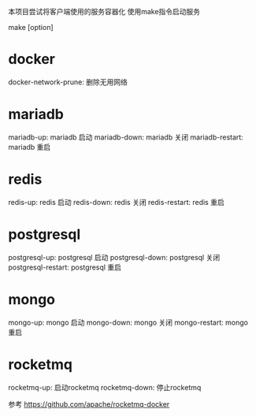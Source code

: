 本项目尝试将客户端使用的服务容器化
使用make指令启动服务

make [option]

# docker
docker-network-prune:  删除无用网络

# mariadb
mariadb-up:   mariadb 启动
mariadb-down:   mariadb 关闭
mariadb-restart:   mariadb 重启

# redis
redis-up:   redis 启动
redis-down:   redis 关闭
redis-restart:   redis 重启

# postgresql
postgresql-up:  postgresql 启动
postgresql-down:  postgresql 关闭
postgresql-restart:  postgresql 重启

# mongo
mongo-up:  mongo 启动
mongo-down:   mongo 关闭
mongo-restart:   mongo 重启

# rocketmq
rocketmq-up: 启动rocketmq
rocketmq-down: 停止rocketmq

参考 https://github.com/apache/rocketmq-docker